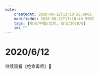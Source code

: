 ```yaml
---
note:
    createdAt: 2020-06-12T13:18:28.600Z
    modifiedAt: 2020-06-12T13:18:49.590Z
    tags: [地点/中国/北京, 日记/2020/6]
    id: ""
---
```

# 2020/6/12

继续观看《绝命毒师》🌝 